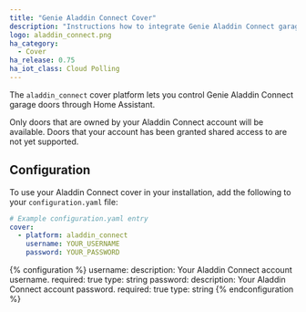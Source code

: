 ```yaml
---
title: "Genie Aladdin Connect Cover"
description: "Instructions how to integrate Genie Aladdin Connect garage door covers into Home Assistant."
logo: aladdin_connect.png
ha_category:
  - Cover
ha_release: 0.75
ha_iot_class: Cloud Polling
---
```


The `aladdin_connect` cover platform lets you control Genie Aladdin Connect garage doors through Home Assistant.

<div class='note'>
Only doors that are owned by your Aladdin Connect account will be available. Doors that your account has been granted shared access to are not yet supported.
</div>

## Configuration

To use your Aladdin Connect cover in your installation, add the following to your `configuration.yaml` file:

```yaml
# Example configuration.yaml entry
cover:
  - platform: aladdin_connect
    username: YOUR_USERNAME
    password: YOUR_PASSWORD
```

{% configuration %}
username:
  description: Your Aladdin Connect account username.
  required: true
  type: string
password:
  description: Your Aladdin Connect account password.
  required: true
  type: string
{% endconfiguration %}
